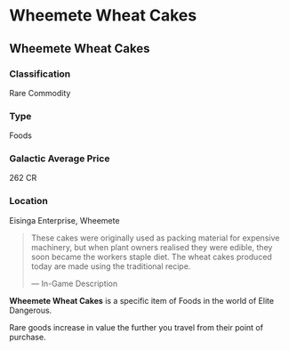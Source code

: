# Wheemete Wheat Cakes
## Wheemete Wheat Cakes

### Classification

Rare Commodity

### Type

Foods

### Galactic Average Price

262 CR

### Location

Eisinga Enterprise, Wheemete

> 
> 
> These cakes were originally used as packing material for expensive machinery, but when plant owners realised they were edible, they soon became the workers staple diet. The wheat cakes produced today are made using the traditional recipe.
> 
> 
> — In-Game Description
> 

**Wheemete Wheat Cakes** is a specific item of Foods in the world of Elite Dangerous.

Rare goods increase in value the further you travel from their point of purchase.
